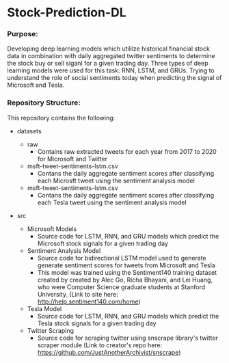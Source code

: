 # Stock-Prediction-DL

### Purpose: 
Developing deep learning models which utililze historical financial stock data in combination with daily aggregated twitter sentiments to determine the stock buy or sell siganl for a given trading day. Three types of deep learning models were used for this task: RNN, LSTM, and GRUs. Trying to understand the role of social sentiments today when predicting the signal of Microsoft and Tesla. 

### Repository Structure: 
This repository contains the following:

* datasets
    * raw 
        * Contains raw extracted tweets for each year from 2017 to 2020 for Microsoft and Twitter
    * msft-tweet-sentiments-lstm.csv
        * Contans the daily aggregate sentiment scores after classifying each Microsft tweet using the sentiment analysis model
    * msft-tweet-sentiments-lstm.csv
        * Contans the daily aggregate sentiment scores after classifying each Tesla tweet using the sentiment analysis model

* src
    * Microsoft Models
        * Source code for LSTM, RNN, and GRU models which predict the Microsoft stock signals for a given trading day 
    * Sentiment Analysis Model 
        * Source code for bidirectional LSTM model used to generate generate sentiment scores for tweets from Microsoft and Tesla
        * This model was trained using the Sentiment140 training dataset created by created by Alec Go, Richa Bhayani, and Lei Huang, who were Computer Science graduate students at Stanford University. (Link to site here: http://help.sentiment140.com/home)
    * Tesla Model 
        * Source code for LSTM, RNN, and GRU models which predict the Tesla stock signals for a given trading day 
    * Twitter Scraping 
        * Source code for scraping twitter using snscrape library's twitter scraper module (Link to creator's repo here: https://github.com/JustAnotherArchivist/snscrape)
